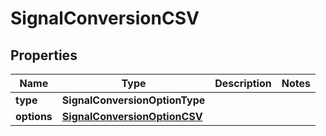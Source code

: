 

# SignalConversionCSV


## Properties

| Name | Type | Description | Notes |
|------------ | ------------- | ------------- | -------------|
|**type** | **SignalConversionOptionType** |  |  |
|**options** | [**SignalConversionOptionCSV**](SignalConversionOptionCSV.md) |  |  |



